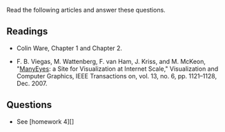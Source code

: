 Read the following articles and answer these questions.

## Readings

* Colin Ware, Chapter 1 and Chapter 2.

* F. B. Viegas, M. Wattenberg, F. van Ham, J. Kriss, and M. McKeon,
  "[ManyEyes][1]: a Site for Visualization at Internet Scale," Visualization
  and Computer Graphics, IEEE Transactions on, vol. 13, no. 6, pp. 1121–1128,
  Dec. 2007.


## Questions

* See [homework 4][]

[1]: cdn://excerpts/w3/Viegas_ManyEyes.pdf
[week 4]: /homework/week-4-javascript


